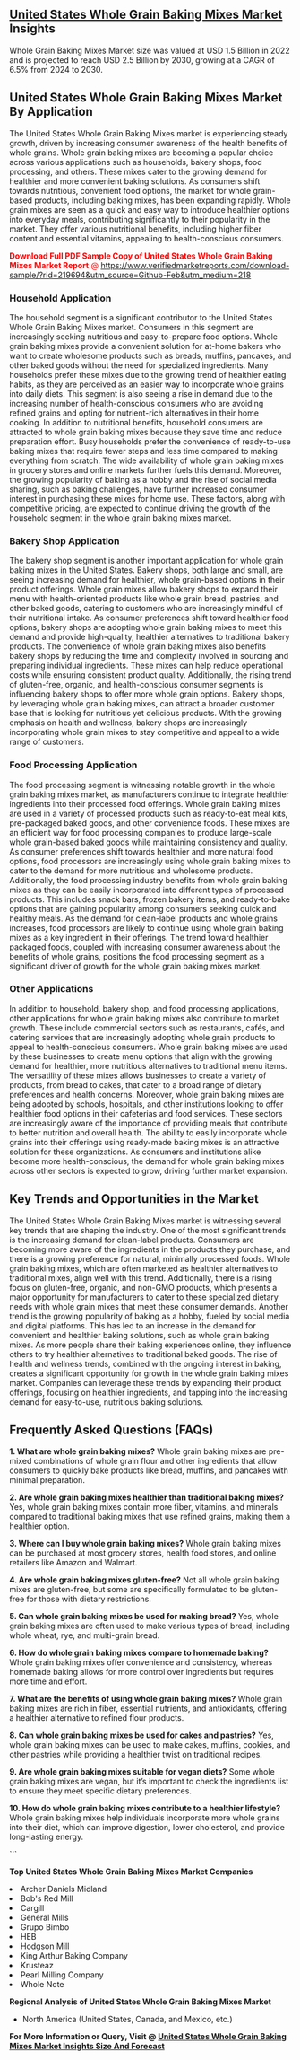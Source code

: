 <h2><a href="https://www.verifiedmarketreports.com/download-sample/?rid=219694&amp;utm_source=Github-Feb&amp;utm_medium=218" target="_blank">United States Whole Grain Baking Mixes Market</a> Insights</h2><p>Whole Grain Baking Mixes Market size was valued at USD 1.5 Billion in 2022 and is projected to reach USD 2.5 Billion by 2030, growing at a CAGR of 6.5% from 2024 to 2030.</p><p> <h2>United States Whole Grain Baking Mixes Market By Application</h2> <p>The United States Whole Grain Baking Mixes market is experiencing steady growth, driven by increasing consumer awareness of the health benefits of whole grains. Whole grain baking mixes are becoming a popular choice across various applications such as households, bakery shops, food processing, and others. These mixes cater to the growing demand for healthier and more convenient baking solutions. As consumers shift towards nutritious, convenient food options, the market for whole grain-based products, including baking mixes, has been expanding rapidly. Whole grain mixes are seen as a quick and easy way to introduce healthier options into everyday meals, contributing significantly to their popularity in the market. They offer various nutritional benefits, including higher fiber content and essential vitamins, appealing to health-conscious consumers. <p><span class=""><span style="color: #ff0000;"><strong>Download Full PDF Sample Copy of United States Whole Grain Baking Mixes Market Report</strong> @ </span><a href="https://www.verifiedmarketreports.com/download-sample/?rid=219694&amp;utm_source=Github-Feb&amp;utm_medium=218" target="_blank">https://www.verifiedmarketreports.com/download-sample/?rid=219694&amp;utm_source=Github-Feb&amp;utm_medium=218</a></span></p></p> <h3>Household Application</h3> <p>The household segment is a significant contributor to the United States Whole Grain Baking Mixes market. Consumers in this segment are increasingly seeking nutritious and easy-to-prepare food options. Whole grain baking mixes provide a convenient solution for at-home bakers who want to create wholesome products such as breads, muffins, pancakes, and other baked goods without the need for specialized ingredients. Many households prefer these mixes due to the growing trend of healthier eating habits, as they are perceived as an easier way to incorporate whole grains into daily diets. This segment is also seeing a rise in demand due to the increasing number of health-conscious consumers who are avoiding refined grains and opting for nutrient-rich alternatives in their home cooking. In addition to nutritional benefits, household consumers are attracted to whole grain baking mixes because they save time and reduce preparation effort. Busy households prefer the convenience of ready-to-use baking mixes that require fewer steps and less time compared to making everything from scratch. The wide availability of whole grain baking mixes in grocery stores and online markets further fuels this demand. Moreover, the growing popularity of baking as a hobby and the rise of social media sharing, such as baking challenges, have further increased consumer interest in purchasing these mixes for home use. These factors, along with competitive pricing, are expected to continue driving the growth of the household segment in the whole grain baking mixes market. <h3>Bakery Shop Application</h3> <p>The bakery shop segment is another important application for whole grain baking mixes in the United States. Bakery shops, both large and small, are seeing increasing demand for healthier, whole grain-based options in their product offerings. Whole grain mixes allow bakery shops to expand their menu with health-oriented products like whole grain bread, pastries, and other baked goods, catering to customers who are increasingly mindful of their nutritional intake. As consumer preferences shift toward healthier food options, bakery shops are adopting whole grain baking mixes to meet this demand and provide high-quality, healthier alternatives to traditional bakery products. The convenience of whole grain baking mixes also benefits bakery shops by reducing the time and complexity involved in sourcing and preparing individual ingredients. These mixes can help reduce operational costs while ensuring consistent product quality. Additionally, the rising trend of gluten-free, organic, and health-conscious consumer segments is influencing bakery shops to offer more whole grain options. Bakery shops, by leveraging whole grain baking mixes, can attract a broader customer base that is looking for nutritious yet delicious products. With the growing emphasis on health and wellness, bakery shops are increasingly incorporating whole grain mixes to stay competitive and appeal to a wide range of customers. <h3>Food Processing Application</h3> <p>The food processing segment is witnessing notable growth in the whole grain baking mixes market, as manufacturers continue to integrate healthier ingredients into their processed food offerings. Whole grain baking mixes are used in a variety of processed products such as ready-to-eat meal kits, pre-packaged baked goods, and other convenience foods. These mixes are an efficient way for food processing companies to produce large-scale whole grain-based baked goods while maintaining consistency and quality. As consumer preferences shift towards healthier and more natural food options, food processors are increasingly using whole grain baking mixes to cater to the demand for more nutritious and wholesome products. Additionally, the food processing industry benefits from whole grain baking mixes as they can be easily incorporated into different types of processed products. This includes snack bars, frozen bakery items, and ready-to-bake options that are gaining popularity among consumers seeking quick and healthy meals. As the demand for clean-label products and whole grains increases, food processors are likely to continue using whole grain baking mixes as a key ingredient in their offerings. The trend toward healthier packaged foods, coupled with increasing consumer awareness about the benefits of whole grains, positions the food processing segment as a significant driver of growth for the whole grain baking mixes market. <h3>Other Applications</h3> <p>In addition to household, bakery shop, and food processing applications, other applications for whole grain baking mixes also contribute to market growth. These include commercial sectors such as restaurants, cafés, and catering services that are increasingly adopting whole grain products to appeal to health-conscious consumers. Whole grain baking mixes are used by these businesses to create menu options that align with the growing demand for healthier, more nutritious alternatives to traditional menu items. The versatility of these mixes allows businesses to create a variety of products, from bread to cakes, that cater to a broad range of dietary preferences and health concerns. Moreover, whole grain baking mixes are being adopted by schools, hospitals, and other institutions looking to offer healthier food options in their cafeterias and food services. These sectors are increasingly aware of the importance of providing meals that contribute to better nutrition and overall health. The ability to easily incorporate whole grains into their offerings using ready-made baking mixes is an attractive solution for these organizations. As consumers and institutions alike become more health-conscious, the demand for whole grain baking mixes across other sectors is expected to grow, driving further market expansion. <h2>Key Trends and Opportunities in the Market</h2> <p>The United States Whole Grain Baking Mixes market is witnessing several key trends that are shaping the industry. One of the most significant trends is the increasing demand for clean-label products. Consumers are becoming more aware of the ingredients in the products they purchase, and there is a growing preference for natural, minimally processed foods. Whole grain baking mixes, which are often marketed as healthier alternatives to traditional mixes, align well with this trend. Additionally, there is a rising focus on gluten-free, organic, and non-GMO products, which presents a major opportunity for manufacturers to cater to these specialized dietary needs with whole grain mixes that meet these consumer demands. Another trend is the growing popularity of baking as a hobby, fueled by social media and digital platforms. This has led to an increase in the demand for convenient and healthier baking solutions, such as whole grain baking mixes. As more people share their baking experiences online, they influence others to try healthier alternatives to traditional baked goods. The rise of health and wellness trends, combined with the ongoing interest in baking, creates a significant opportunity for growth in the whole grain baking mixes market. Companies can leverage these trends by expanding their product offerings, focusing on healthier ingredients, and tapping into the increasing demand for easy-to-use, nutritious baking solutions. <h2>Frequently Asked Questions (FAQs)</h2> <p><strong>1. What are whole grain baking mixes?</strong> Whole grain baking mixes are pre-mixed combinations of whole grain flour and other ingredients that allow consumers to quickly bake products like bread, muffins, and pancakes with minimal preparation.</p> <p><strong>2. Are whole grain baking mixes healthier than traditional baking mixes?</strong> Yes, whole grain baking mixes contain more fiber, vitamins, and minerals compared to traditional baking mixes that use refined grains, making them a healthier option.</p> <p><strong>3. Where can I buy whole grain baking mixes?</strong> Whole grain baking mixes can be purchased at most grocery stores, health food stores, and online retailers like Amazon and Walmart.</p> <p><strong>4. Are whole grain baking mixes gluten-free?</strong> Not all whole grain baking mixes are gluten-free, but some are specifically formulated to be gluten-free for those with dietary restrictions.</p> <p><strong>5. Can whole grain baking mixes be used for making bread?</strong> Yes, whole grain baking mixes are often used to make various types of bread, including whole wheat, rye, and multi-grain bread.</p> <p><strong>6. How do whole grain baking mixes compare to homemade baking?</strong> Whole grain baking mixes offer convenience and consistency, whereas homemade baking allows for more control over ingredients but requires more time and effort.</p> <p><strong>7. What are the benefits of using whole grain baking mixes?</strong> Whole grain baking mixes are rich in fiber, essential nutrients, and antioxidants, offering a healthier alternative to refined flour products.</p> <p><strong>8. Can whole grain baking mixes be used for cakes and pastries?</strong> Yes, whole grain baking mixes can be used to make cakes, muffins, cookies, and other pastries while providing a healthier twist on traditional recipes.</p> <p><strong>9. Are whole grain baking mixes suitable for vegan diets?</strong> Some whole grain baking mixes are vegan, but it’s important to check the ingredients list to ensure they meet specific dietary preferences.</p> <p><strong>10. How do whole grain baking mixes contribute to a healthier lifestyle?</strong> Whole grain baking mixes help individuals incorporate more whole grains into their diet, which can improve digestion, lower cholesterol, and provide long-lasting energy.</p> ```</p><p><strong>Top United States Whole Grain Baking Mixes Market Companies</strong></p><div data-test-id=""><p><li>Archer Daniels Midland</li><li> Bob's Red Mill</li><li> Cargill</li><li> General Mills</li><li> Grupo Bimbo</li><li> HEB</li><li> Hodgson Mill</li><li> King Arthur Baking Company</li><li> Krusteaz</li><li> Pearl Milling Company</li><li> Whole Note</li></p><div><strong>Regional Analysis of&nbsp;United States Whole Grain Baking Mixes Market</strong></div><ul><li dir="ltr"><p dir="ltr">North America&nbsp;(United States, Canada, and Mexico, etc.)</p></li></ul><p><strong>For More Information or Query, Visit @&nbsp;</strong><strong><a href="https://www.verifiedmarketreports.com/product/whole-grain-baking-mixes-market/?utm_source=Github-Feb&amp;utm_medium=218" target="_blank">United States Whole Grain Baking Mixes Market Insights Size And Forecast</a></strong></p></div>
